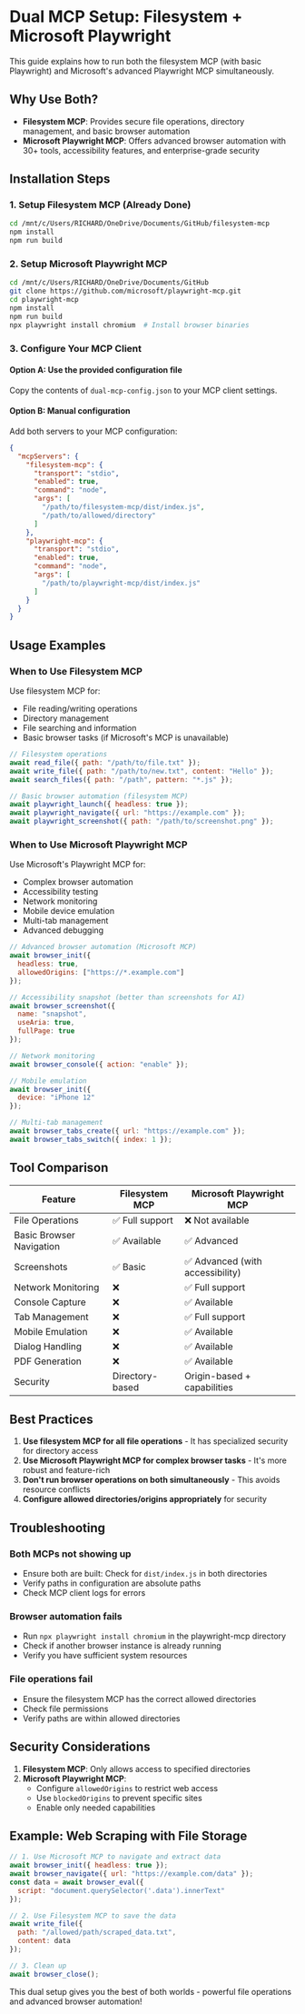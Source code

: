 # Dual MCP Setup: Filesystem + Microsoft Playwright

This guide explains how to run both the filesystem MCP (with basic Playwright) and Microsoft's advanced Playwright MCP simultaneously.

## Why Use Both?

- **Filesystem MCP**: Provides secure file operations, directory management, and basic browser automation
- **Microsoft Playwright MCP**: Offers advanced browser automation with 30+ tools, accessibility features, and enterprise-grade security

## Installation Steps

### 1. Setup Filesystem MCP (Already Done)
```bash
cd /mnt/c/Users/RICHARD/OneDrive/Documents/GitHub/filesystem-mcp
npm install
npm run build
```

### 2. Setup Microsoft Playwright MCP
```bash
cd /mnt/c/Users/RICHARD/OneDrive/Documents/GitHub
git clone https://github.com/microsoft/playwright-mcp.git
cd playwright-mcp
npm install
npm run build
npx playwright install chromium  # Install browser binaries
```

### 3. Configure Your MCP Client

#### Option A: Use the provided configuration file
Copy the contents of `dual-mcp-config.json` to your MCP client settings.

#### Option B: Manual configuration
Add both servers to your MCP configuration:

```json
{
  "mcpServers": {
    "filesystem-mcp": {
      "transport": "stdio",
      "enabled": true,
      "command": "node",
      "args": [
        "/path/to/filesystem-mcp/dist/index.js",
        "/path/to/allowed/directory"
      ]
    },
    "playwright-mcp": {
      "transport": "stdio", 
      "enabled": true,
      "command": "node",
      "args": [
        "/path/to/playwright-mcp/dist/index.js"
      ]
    }
  }
}
```

## Usage Examples

### When to Use Filesystem MCP

Use filesystem MCP for:
- File reading/writing operations
- Directory management
- File searching and information
- Basic browser tasks (if Microsoft's MCP is unavailable)

```javascript
// Filesystem operations
await read_file({ path: "/path/to/file.txt" });
await write_file({ path: "/path/to/new.txt", content: "Hello" });
await search_files({ path: "/path", pattern: "*.js" });

// Basic browser automation (filesystem MCP)
await playwright_launch({ headless: true });
await playwright_navigate({ url: "https://example.com" });
await playwright_screenshot({ path: "/path/to/screenshot.png" });
```

### When to Use Microsoft Playwright MCP

Use Microsoft's Playwright MCP for:
- Complex browser automation
- Accessibility testing
- Network monitoring
- Mobile device emulation
- Multi-tab management
- Advanced debugging

```javascript
// Advanced browser automation (Microsoft MCP)
await browser_init({ 
  headless: true,
  allowedOrigins: ["https://*.example.com"]
});

// Accessibility snapshot (better than screenshots for AI)
await browser_screenshot({
  name: "snapshot",
  useAria: true,
  fullPage: true
});

// Network monitoring
await browser_console({ action: "enable" });

// Mobile emulation
await browser_init({
  device: "iPhone 12"
});

// Multi-tab management
await browser_tabs_create({ url: "https://example.com" });
await browser_tabs_switch({ index: 1 });
```

## Tool Comparison

| Feature | Filesystem MCP | Microsoft Playwright MCP |
|---------|---------------|-------------------------|
| File Operations | ✅ Full support | ❌ Not available |
| Basic Browser Navigation | ✅ Available | ✅ Advanced |
| Screenshots | ✅ Basic | ✅ Advanced (with accessibility) |
| Network Monitoring | ❌ | ✅ Full support |
| Console Capture | ❌ | ✅ Available |
| Tab Management | ❌ | ✅ Full support |
| Mobile Emulation | ❌ | ✅ Available |
| Dialog Handling | ❌ | ✅ Available |
| PDF Generation | ❌ | ✅ Available |
| Security | Directory-based | Origin-based + capabilities |

## Best Practices

1. **Use filesystem MCP for all file operations** - It has specialized security for directory access
2. **Use Microsoft Playwright MCP for complex browser tasks** - It's more robust and feature-rich
3. **Don't run browser operations on both simultaneously** - This avoids resource conflicts
4. **Configure allowed directories/origins appropriately** for security

## Troubleshooting

### Both MCPs not showing up
- Ensure both are built: Check for `dist/index.js` in both directories
- Verify paths in configuration are absolute paths
- Check MCP client logs for errors

### Browser automation fails
- Run `npx playwright install chromium` in the playwright-mcp directory
- Check if another browser instance is already running
- Verify you have sufficient system resources

### File operations fail
- Ensure the filesystem MCP has the correct allowed directories
- Check file permissions
- Verify paths are within allowed directories

## Security Considerations

1. **Filesystem MCP**: Only allows access to specified directories
2. **Microsoft Playwright MCP**: 
   - Configure `allowedOrigins` to restrict web access
   - Use `blockedOrigins` to prevent specific sites
   - Enable only needed capabilities

## Example: Web Scraping with File Storage

```javascript
// 1. Use Microsoft MCP to navigate and extract data
await browser_init({ headless: true });
await browser_navigate({ url: "https://example.com/data" });
const data = await browser_eval({ 
  script: "document.querySelector('.data').innerText" 
});

// 2. Use Filesystem MCP to save the data
await write_file({ 
  path: "/allowed/path/scraped_data.txt",
  content: data
});

// 3. Clean up
await browser_close();
```

This dual setup gives you the best of both worlds - powerful file operations and advanced browser automation!